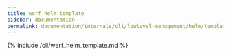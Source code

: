 ```yaml
---
title: werf helm template
sidebar: documentation
permalink: documentation/internals/cli/lowlevel-management/helm/template.html
---
```


{% include /cli/werf_helm_template.md %}
